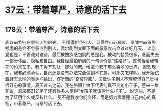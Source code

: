 # [37云：带着尊严，诗意的活下去](https://github.com/platojobs/SFLOG/issues/40)

## 178云：带着尊严，诗意的活下去
我以前特别在意别人的眼光。
不懂得拒绝别人，习惯性小心翼翼，发脾气前首先考虑的是会不会影响到别人，偶尔刷到文章下面的恶意攻击会难过好几天。
谈恋爱也是，不管谁对谁错，最后被愧疚感包裹的总是我。被动的接受很多，继而失去一部分体面、隐私和自由。我曾经最怕听到的一句评价是“性格好”。这句话给我带来的约束在于，我不得不割让一部分的我，给这个我不那么喜欢的世界。
直到现在，我都必须承认，自己还是没有办法完全做到不在意，可那又怎样呢，我开始试着肆无忌惮的表达与输出，穿所谓的“奇装异服”，去做许多别人不理解但自己觉得很开心的事情。夏天过去之前，我在胳膊上纹下代表纯真不变的小王子，惹来一堆非议，原来都2121年了还有许多人觉得“女孩子就该是什么样子”。
说这些，不是为了证明什么或反抗什么。
更不是教唆你们变坏，而是努力看清楚自己内心的真相，带着尊严，诗意的活下去。